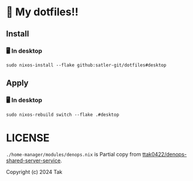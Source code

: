 # 🏰 My dotfiles!!

## Install

### 🖥️ In desktop

```shell
sudo nixos-install --flake github:satler-git/dotfiles#desktop
```

## Apply

### :desktop_computer: In desktop

```shell
sudo nixos-rebuild switch --flake .#desktop
```

# LICENSE

`./home-manager/modules/denops.nix` is Partial copy from [ttak0422/denops-shared-server-service](https://github.com/ttak0422/denops-shared-server-service).

Copyright (c) 2024 Tak

